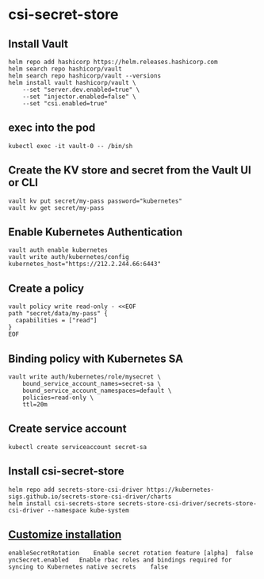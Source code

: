 # csi-secret-store

## Install Vault 
```
helm repo add hashicorp https://helm.releases.hashicorp.com
helm search repo hashicorp/vault
helm search repo hashicorp/vault --versions
helm install vault hashicorp/vault \
    --set "server.dev.enabled=true" \
    --set "injector.enabled=false" \
    --set "csi.enabled=true"
```
## exec into the pod
```
kubectl exec -it vault-0 -- /bin/sh
```

## Create the KV store and secret from the Vault UI or CLI 
```
vault kv put secret/my-pass password="kubernetes"
vault kv get secret/my-pass
```
## Enable Kubernetes Authentication
```
vault auth enable kubernetes
vault write auth/kubernetes/config kubernetes_host="https://212.2.244.66:6443"

```
## Create a policy
```
vault policy write read-only - <<EOF
path "secret/data/my-pass" {
  capabilities = ["read"]
}
EOF
```
## Binding policy with Kubernetes SA
```
vault write auth/kubernetes/role/mysecret \
    bound_service_account_names=secret-sa \
    bound_service_account_namespaces=default \
    policies=read-only \
    ttl=20m
```

## Create service account 
```
kubectl create serviceaccount secret-sa
```

## Install csi-secret-store
```
helm repo add secrets-store-csi-driver https://kubernetes-sigs.github.io/secrets-store-csi-driver/charts
helm install csi-secrets-store secrets-store-csi-driver/secrets-store-csi-driver --namespace kube-system
```
## [Customize installation](https://github.com/kubernetes-sigs/secrets-store-csi-driver/tree/main/charts/secrets-store-csi-driver#configuration)
```
enableSecretRotation	Enable secret rotation feature [alpha]	false
yncSecret.enabled	Enable rbac roles and bindings required for syncing to Kubernetes native secrets	false
```
